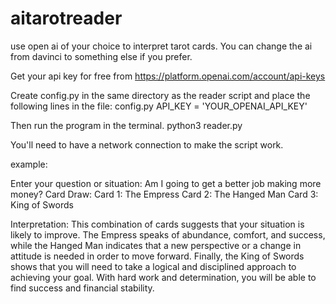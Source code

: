 # aitarotreader
use open ai of your choice to interpret tarot cards. You can change the ai from davinci to something else if you prefer.

Get your api key for free from https://platform.openai.com/account/api-keys

Create config.py in the same directory as the reader script and place the following lines in the file:
config.py
API_KEY = 'YOUR_OPENAI_API_KEY'

Then run the program in the terminal. 
python3 reader.py

You'll need to have a network connection to make the script work. 

example:

Enter your question or situation: Am I going to get a better job making more money?
Card Draw:
Card 1: The Empress
Card 2: The Hanged Man
Card 3: King of Swords

Interpretation:
This combination of cards suggests that your situation is likely to improve. The Empress speaks of abundance, comfort, and success, while the Hanged Man indicates that a new perspective or a change in attitude is needed in order to move forward. Finally, the King of Swords shows that you will need to take a logical and disciplined approach to achieving your goal. With hard work and determination, you will be able to find success and financial stability.
